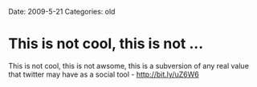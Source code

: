 Date: 2009-5-21
Categories: old

# This is not cool, this is not ...

This is not cool, this is not awsome, this is a subversion of any real value that twitter may have as a social tool - <a href="http://bit.ly/uZ6W6" rel="nofollow">http://bit.ly/uZ6W6</a>
